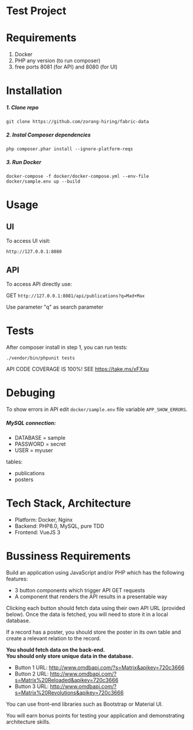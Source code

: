 # Test Project


# Requirements

1. Docker
2. PHP any version (to run composer)
3. free ports 8081 (for API) and 8080 (for UI)

# Installation

##### 1. Clone repo

```
git clone https://github.com/zorang-hiring/fabric-data
```

##### 2. Instal Composer dependencies
```
php composer.phar install --ignore-platform-reqs
```
##### 3. Run Docker
```
docker-compose -f docker/docker-compose.yml --env-file docker/sample.env up --build
```

# Usage

## UI

To access UI visit:

`http://127.0.0.1:8080`

## API

To access API directly use:

GET `http://127.0.0.1:8081/api/publications?q=Mad+Max`

Use parameter "q" as search parameter

# Tests
After composer install in step 1, you can run tests:

`./vendor/bin/phpunit tests`

API CODE COVERAGE IS 100%! 
SEE https://take.ms/xFXxu 

# Debuging

To show errors in API edit `docker/sample.env` file variable `APP_SHOW_ERRORS`.

##### MySQL connection:
- DATABASE = sample
- PASSWORD = secret
- USER = myuser

tables:

- publications
- posters

# Tech Stack, Architecture

- Platform: Docker, Nginx
- Backend: PHP8.0, MySQL, pure TDD
- Frontend: VueJS 3

# Bussiness Requirements

Build an application using JavaScript and/or PHP which has the following features:

- 3 button components which trigger API GET requests
- A component that renders the API results in a presentable way

Clicking each button should fetch data using their own API URL (provided below). Once the data is fetched, you will need to store it in a local database.

If a record has a poster, you should store the poster in its own table and create a relevant relation to the record.

**You should fetch data on the back-end.**   
**You should only store unique data in the database.**

- Button 1 URL:  http://www.omdbapi.com/?s=Matrix&apikey=720c3666
- Button 2 URL:  http://www.omdbapi.com/?s=Matrix%20Reloaded&apikey=720c3666
- Button 3 URL:  http://www.omdbapi.com/?s=Matrix%20Revolutions&apikey=720c3666

You can use front-end libraries such as Bootstrap or Material UI.

You will earn bonus points for testing your application and demonstrating architecture skills.  
